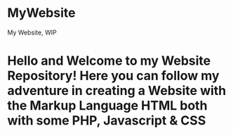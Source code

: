 # MyWebsite
My Website, WIP

<h1> Hello and Welcome to my Website Repository! Here you can follow my adventure in creating a Website with the Markup Language HTML both
with some PHP, Javascript & CSS </h1>
